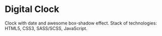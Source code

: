# Digital Clock
Clock with date and awesome box-shadow effect.
Stack of technologies:
HTML5,
CSS3,
SASS/SCSS,
JavaScript.
